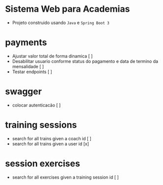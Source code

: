 # Sistema Web para Academias
- Projeto construido usando `Java` e `Spring Boot 3`

























# payments
- Ajustar valor total de forma dinamica [ ]
- Desabilitar usuario conforme status do pagamento e data de termino da mensalidade [ ]
- Testar endpoints [ ]

# swagger 
- colocar autenticacão [ ]

# training sessions
- search for all trains given a coach id [ ]
- search for all trains given a user id [x]

# session exercises
- search for all exercises given a training session id [ ]